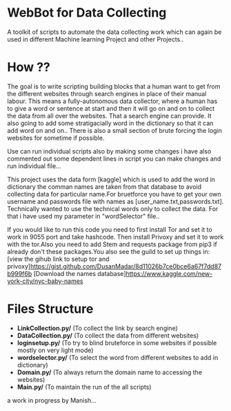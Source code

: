 # WebBot for Data Collecting
A toolkit of scripts to automate the data collecting work which can again be
used in different Machine learning Project and other Projects..

# How ??
The goal is to write scripting building blocks that a human want to get from 
the different websites through search engines in place of their manual labour.
This means a fully-autonomous data collector, where a human has to give a word
or sentence at start and then it will go on and on to collect the data from all
over the websites. That a search engine can provide. It also going to add some
stratigacially word in the dictionary so that it can add word on and on..
There is also a small section of brute forcing the login websites for sometime
if possible.

Use can run individual scripts also by making some changes i have also commented 
out some dependent lines in script you can make changes and run individual file...

This project uses the data form [kaggle] which is used to add the word in dictionary
the comman names are taken from that database to avoid collecting data for particular
name.For bruetforce you have to get your own username and passwords file with names as [user_name.txt,passwords.txt]. Technically wanted to use the technical words only to collect the data. For that i have used my parameter in "wordSelector" file..

If you would like to run this code you need to first install Tor and set it to
work in 9055 port and take hashcode. Then install Privoxy and set it to work with
the tor.Also you need to add Stem and requests package from pip3 if already don't
these packages.You also see the guild to set up things in:
[view the gihub link to setup tor and privoxy]https://gist.github.com/DusanMadar/8d11026b7ce0bce6a67f7dd87b999f6b
[Download the names database]https://www.kaggle.com/new-york-city/nyc-baby-names 

# Files Structure
- **LinkCollection.py/** (To collect the link by search engine)
- **DataCollection.py/** (To collect the data from different websites) 
- **loginsetup.py/**     (To try to blind bruteforce in some websites if possible mostly on very light mode)
- **wordselector.py/**   (To select the word from different websites to add in dictionary)
- **Domain.py/**         (To always return the domain name to accessing the websites)
- **Main.py/**           (To maintain the run of the all scripts)

a work in progress by Manish...
